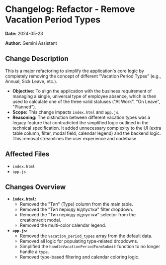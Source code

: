# Changelog: Refactor - Remove Vacation Period Types

**Date:** 2024-05-23

**Author:** Gemini Assistant

## Change Description

This is a major refactoring to simplify the application's core logic by completely removing the concept of different "Vacation Period Types" (e.g., Annual, Sick Leave, etc.).

-   **Objective:** To align the application with the business requirement of managing a single, universal type of employee absence, which is then used to calculate one of the three valid statuses ("At Work", "On Leave", "Planned").
-   **Scope:** This change impacts `index.html` and `app.js`.
-   **Reasoning:** The distinction between different vacation types was a legacy feature that contradicted the simplified logic outlined in the technical specification. It added unnecessary complexity to the UI (extra table column, filter, modal field, calendar legend) and the backend logic. This removal streamlines the user experience and codebase.

## Affected Files

-   `index.html`
-   `app.js`

## Changes Overview

-   **`index.html`:**
    -   Removed the "Тип" (Type) column from the main table.
    -   Removed the "Тип періоду відпустки" filter dropdown.
    -   Removed the "Тип періоду відпустки" selector from the creation/edit modal.
    -   Removed the multi-color calendar legend.
-   **`app.js`:**
    -   Removed the `vacation_period_types` array from the default data.
    -   Removed all logic for populating type-related dropdowns.
    -   Simplified the `handleVacationPeriodFormSubmit` function to no longer handle a `type`.
    -   Removed type-based filtering and calendar coloring logic.
